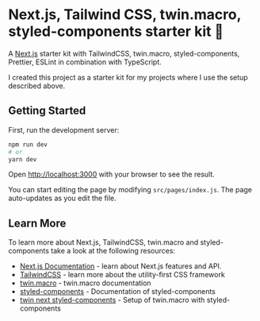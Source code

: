# Next.js, Tailwind CSS, twin.macro, styled-components starter kit 🚀

A [Next.js](https://nextjs.org/) starter kit with TailwindCSS, twin.macro, styled-components, Prettier, ESLint in
combination with TypeScript.

I created this project as a starter kit for my projects where I use the setup described above.

## Getting Started

First, run the development server:

```bash
npm run dev
# or
yarn dev
```

Open [http://localhost:3000](http://localhost:3000) with your browser to see the result.

You can start editing the page by modifying `src/pages/index.js`. The page auto-updates as you edit the file.

## Learn More

To learn more about Next.js, TailwindCSS, twin.macro and styled-components take a look at the following resources:

- [Next.js Documentation](https://nextjs.org/docs) - learn about Next.js features and API.
- [TailwindCSS](https://nextjs.org/learn) - learn more about the utility-first CSS framework
- [twin.macro](https://github.com/ben-rogerson/twin.macro) - twin.macro documentation
- [styled-components](https://styled-components.com/) - Documentation of styled-components
- [twin next styled-components](https://github.com/ben-rogerson/twin.examples/tree/master/next-styled-components#styled-props) -
  Setup of twin.macro with styled-components
